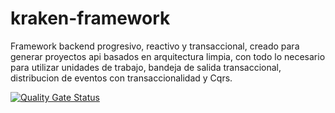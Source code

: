 # kraken-framework

Framework backend progresivo, reactivo y transaccional, creado para generar proyectos api basados en arquitectura limpia, con todo lo necesario para utilizar unidades
de trabajo, bandeja de salida transaccional, distribucion de eventos con transaccionalidad y Cqrs.

[![Quality Gate Status](https://sonarcloud.io/api/project_badges/measure?project=MstrRoach_kraken-framework&metric=alert_status)](https://sonarcloud.io/summary/new_code?id=MstrRoach_kraken-framework)

